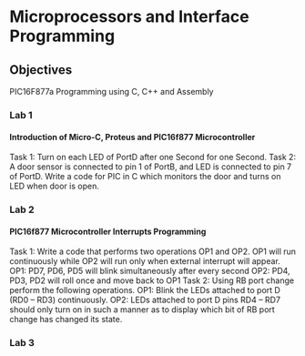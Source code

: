 # Microprocessors and Interface Programming
## Objectives
PIC16F877a Programming using C, C++ and Assembly
### Lab 1
#### Introduction of Micro-C, Proteus and PIC16f877 Microcontroller
Task 1: Turn on each LED of PortD after one Second for one Second.
Task 2: A door sensor is connected to pin 1 of PortB, and LED is connected to pin 7 of PortD. Write a code for PIC in C which monitors the door and turns on LED when door is open.
### Lab 2
#### PIC16f877 Microcontroller Interrupts Programming
Task 1: Write a code that performs two operations OP1 and OP2. OP1 will run continuously while OP2 will run only when external interrupt will appear.
OP1: PD7, PD6, PD5 will blink simultaneously after every second
OP2: PD4, PD3, PD2 will roll once and move back to OP1
Task 2: Using RB port change perform the following operations.
OP1: Blink the LEDs attached to port D (RD0 – RD3) continuously.
OP2: LEDs attached to port D pins RD4 – RD7 should only turn on in such a manner as to display which bit of RB port change has changed its state. 
### Lab 3
